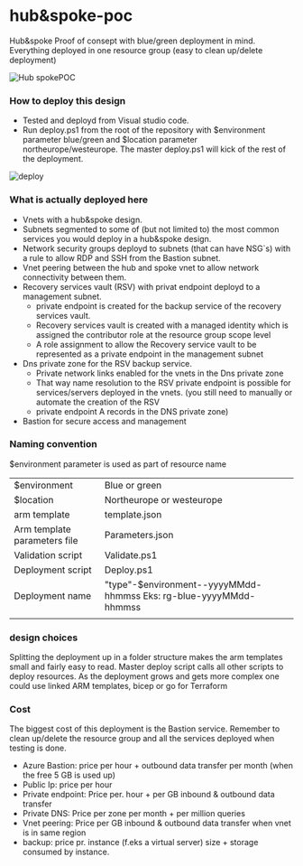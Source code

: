 # hub&spoke-poc
Hub&spoke Proof of consept with blue/green deployment in mind. Everything deployed in one resource group (easy to clean up/delete deployment)

![Hub spokePOC](https://user-images.githubusercontent.com/16702714/122814569-b0709500-d2d4-11eb-95ac-eacde70769e2.png)


### How to deploy this design
* Tested and deployd from Visual studio code. 
* Run deploy.ps1 from the root of the repository with $environment parameter blue/green and $location parameter northeurope/westeurope. The master deploy.ps1 will kick of the rest of the deployment.

![deploy](https://user-images.githubusercontent.com/16702714/122814554-a9e21d80-d2d4-11eb-951f-8a4a77f0a511.PNG)


### What is actually deployed here
* Vnets with a hub&spoke design. 
* Subnets segmented to some of (but not limited to) the most common services you would deploy in a hub&spoke design.
* Network security groups deployd to subnets (that can have NSG`s) with a rule to allow RDP and SSH from the Bastion subnet. 
* Vnet peering between the hub and spoke vnet to allow network connectivity between them.
* Recovery services vault (RSV) with privat endpoint deployd to a management subnet.
    * private endpoint is created for the backup service of the recovery services vault.
    * Recovery services vault is created with a managed identity which is assigned the contributor role at the resource group scope level
    * A role assignment to allow the Recovery service vault to be represented as a private endpoint in the management subnet
* Dns private zone for the RSV backup service. 
    * Private network links enabled for the vnets in the Dns private zone 
    * That way name resolution to the RSV private endpoint is possible for services/servers deployed in the vnets. (you still need to manually or automate the creation of the RSV
    * private endpoint A records in the DNS private zone) 
* Bastion for secure access and management

### Naming convention
$environment parameter is used as part of resource name

|                              |                                                                    |
| :--------------------------- | :----------------------------------------------------------------- |
| $environment                 | Blue or green                                                      |
| $location                    | Northeurope or westeurope
| arm template                 | template.json                                                      |
| Arm template parameters file | Parameters.json                                                    |
| Validation script            | Validate.ps1                                                       |
| Deployment script            | Deploy.ps1                                                         |
| Deployment name              | "type"-$environment--yyyyMMdd-hhmmss  Eks: rg-blue-yyyyMMdd-hhmmss |
|                              |                                                                    |


### design choices
Splitting the deployment up in a folder structure makes the arm templates small and fairly easy to read. Master deploy script calls all other scripts to deploy resources.
As the deployment grows and gets more complex one could use linked ARM templates, bicep or go for Terraform

### Cost
The biggest cost of this deployment is the Bastion service. Remember to clean up/delete the resource group and all the services deployed when testing is done. 
* Azure Bastion: price per hour + outbound data transfer per month (when the free 5 GB is used up)
* Public Ip: price per hour
* Private endpoint: Price per. hour + per GB inbound & outbound data transfer
* Private DNS: Price per zone per month + per million queries
* Vnet peering: Price per GB inbound & outbound data transfer when vnet is in same region
* backup: price pr. instance (f.eks a virtual server) size + storage consumed by instance.

